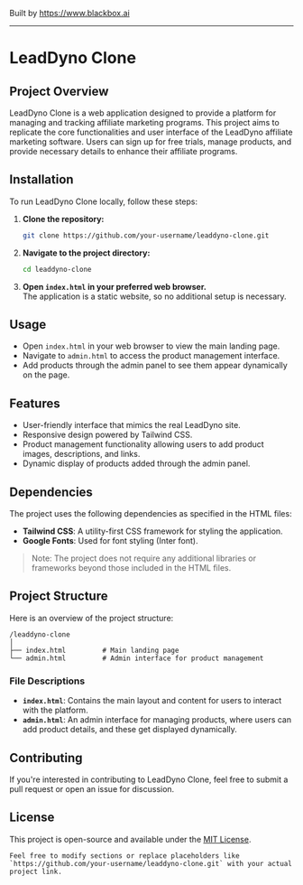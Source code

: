 
Built by https://www.blackbox.ai

---

# LeadDyno Clone

## Project Overview
LeadDyno Clone is a web application designed to provide a platform for managing and tracking affiliate marketing programs. This project aims to replicate the core functionalities and user interface of the LeadDyno affiliate marketing software. Users can sign up for free trials, manage products, and provide necessary details to enhance their affiliate programs.

## Installation
To run LeadDyno Clone locally, follow these steps:

1. **Clone the repository:**
   ```bash
   git clone https://github.com/your-username/leaddyno-clone.git
   ```

2. **Navigate to the project directory:**
   ```bash
   cd leaddyno-clone
   ```

3. **Open `index.html` in your preferred web browser.**  
   The application is a static website, so no additional setup is necessary.

## Usage
- Open `index.html` in your web browser to view the main landing page.
- Navigate to `admin.html` to access the product management interface.
- Add products through the admin panel to see them appear dynamically on the page.

## Features
- User-friendly interface that mimics the real LeadDyno site.
- Responsive design powered by Tailwind CSS.
- Product management functionality allowing users to add product images, descriptions, and links.
- Dynamic display of products added through the admin panel.

## Dependencies
The project uses the following dependencies as specified in the HTML files:

- **Tailwind CSS**: A utility-first CSS framework for styling the application.
- **Google Fonts**: Used for font styling (Inter font).

> Note: The project does not require any additional libraries or frameworks beyond those included in the HTML files.

## Project Structure
Here is an overview of the project structure:

```
/leaddyno-clone
│
├── index.html         # Main landing page
└── admin.html         # Admin interface for product management
```

### File Descriptions
- **`index.html`**: Contains the main layout and content for users to interact with the platform.
- **`admin.html`**: An admin interface for managing products, where users can add product details, and these get displayed dynamically.

## Contributing
If you're interested in contributing to LeadDyno Clone, feel free to submit a pull request or open an issue for discussion.

## License
This project is open-source and available under the [MIT License](LICENSE).

```
Feel free to modify sections or replace placeholders like `https://github.com/your-username/leaddyno-clone.git` with your actual project link.
